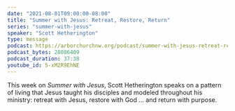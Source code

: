 ```yaml
---
date: "2021-08-01T09:00:00-08:00"
title: "Summer with Jesus: Retreat, Restore, Return"
series: "summer-with-jesus"
speaker: "Scott Hetherington"
type: message
podcast: https://arborchurchnw.org/podcast/summer-with-jesus-retreat-restore-return.m4a
podcast_bytes: 28086409
podcast_duration: 37:38
youtube_id: 5-xM2R9EhNE
---
```


This week on *Summer with Jesus*, Scott Hetherington speaks on a pattern of living that Jesus taught his disciples and modeled throughout his ministry: retreat with Jesus, restore with God ... and return with purpose.
